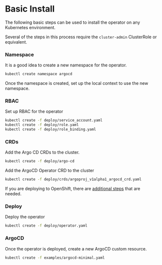 # Basic Install

The following basic steps can be used to install the operator on any Kubernetes environment.

Several of the steps in this process require the `cluster-admin` ClusterRole or equivalent.

### Namespace

It is a good idea to create a new namespace for the operator.

```bash
kubectl create namespace argocd
```

Once the namespace is created, set up the local context to use the new namespace.

### RBAC

Set up RBAC for the operator

```bash
kubectl create -f deploy/service_account.yaml
kubectl create -f deploy/role.yaml
kubectl create -f deploy/role_binding.yaml
```

### CRDs

Add the Argo CD CRDs to the cluster.

```bash
kubectl create -f deploy/argo-cd
```

Add the ArgoCD Operator CRD to the cluster

```bash
kubectl create -f deploy/crds/argoproj_v1alpha1_argocd_crd.yaml
```

If you are deploying to OpenShift, there are [additional steps](./install-openshift.md#cluster-admin) that are needed.

### Deploy

Deploy the operator

```bash
kubectl create -f deploy/operator.yaml
```

### ArgoCD

Once the operator is deployed, create a new ArgoCD custom resource.

```bash
kubectl create -f examples/argocd-minimal.yaml
```
